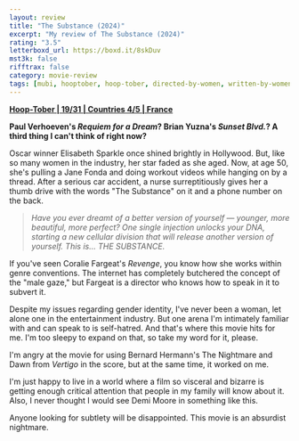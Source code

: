 ```yaml
---
layout: review
title: "The Substance (2024)"
excerpt: "My review of The Substance (2024)"
rating: "3.5"
letterboxd_url: https://boxd.it/8skDuv
mst3k: false
rifftrax: false
category: movie-review
tags: [mubi, hooptober, hoop-tober, directed-by-women, written-by-women, edited-by-women, body-horror]
---
```


<b><a href="https://boxd.it/pRQY0/detail" target="_blank" rel="noopener">Hoop-Tober | 19/31 | Countries 4/5 | France</a></b>

<b>Paul Verhoeven's <i>Requiem for a Dream</i>? Brian Yuzna's <i>Sunset Blvd.</i>? A third thing I can't think of right now?</b>

Oscar winner Elisabeth Sparkle once shined brightly in Hollywood. But, like so many women in the industry, her star faded as she aged. Now, at age 50, she's pulling a Jane Fonda and doing workout videos while hanging on by a thread. After a serious car accident, a nurse surreptitiously gives her a thumb drive with the words "The Substance" on it and a phone number on the back.

<blockquote><i>Have you ever dreamt of a better version of yourself — younger, more beautiful, more perfect? One single injection unlocks your DNA, starting a new cellular division that will release another version of yourself. This is… THE SUBSTANCE.</i></blockquote>

If you've seen Coralie Fargeat's <i>Revenge</i>, you know how she works within genre conventions. The internet has completely butchered the concept of the "male gaze," but Fargeat is a director who knows how to speak in it to subvert it.

Despite my issues regarding gender identity, I've never been a woman, let alone one in the entertainment industry. But one arena I'm intimately familiar with and can speak to is self-hatred. And that's where this movie hits for me. I'm too sleepy to expand on that, so take my word for it, please.

I'm angry at the movie for using Bernard Hermann's The Nightmare and Dawn from <i>Vertigo</i> in the score, but at the same time, it worked on me.

I'm just happy to live in a world where a film so visceral and bizarre is getting enough critical attention that people in my family will know about it. Also, I never thought I would see Demi Moore in something like this.

Anyone looking for subtlety will be disappointed. This movie is an absurdist nightmare.
